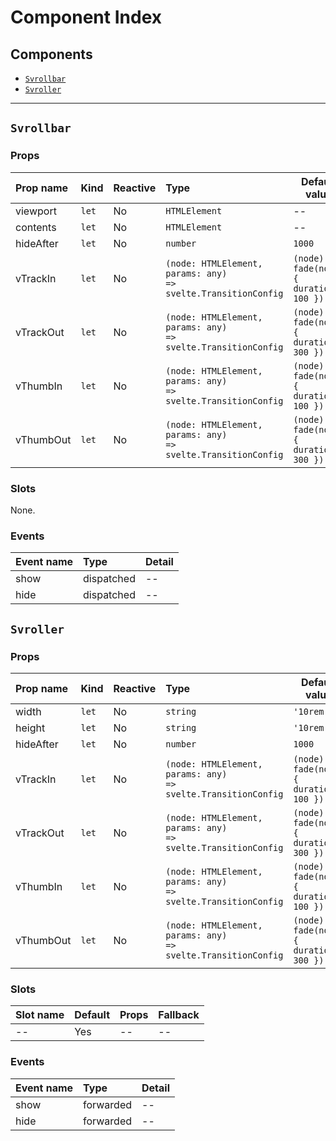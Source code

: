 # Component Index

## Components

- [`Svrollbar`](#svrollbar)
- [`Svroller`](#svroller)

---

## `Svrollbar`

### Props

| Prop name | Kind             | Reactive | Type                                                                     | Default value                                        | Description |
| :-------- | :--------------- | :------- | :----------------------------------------------------------------------- | ---------------------------------------------------- | ----------- |
| viewport  | <code>let</code> | No       | <code>HTMLElement</code>                                                 | --                                                   | --          |
| contents  | <code>let</code> | No       | <code>HTMLElement</code>                                                 | --                                                   | --          |
| hideAfter | <code>let</code> | No       | <code>number</code>                                                      | <code>1000</code>                                    | --          |
| vTrackIn  | <code>let</code> | No       | <code>(node: HTMLElement, params: any) => svelte.TransitionConfig</code> | <code>(node) => fade(node, { duration: 100 })</code> | --          |
| vTrackOut | <code>let</code> | No       | <code>(node: HTMLElement, params: any) => svelte.TransitionConfig</code> | <code>(node) => fade(node, { duration: 300 })</code> | --          |
| vThumbIn  | <code>let</code> | No       | <code>(node: HTMLElement, params: any) => svelte.TransitionConfig</code> | <code>(node) => fade(node, { duration: 100 })</code> | --          |
| vThumbOut | <code>let</code> | No       | <code>(node: HTMLElement, params: any) => svelte.TransitionConfig</code> | <code>(node) => fade(node, { duration: 300 })</code> | --          |

### Slots

None.

### Events

| Event name | Type       | Detail |
| :--------- | :--------- | :----- |
| show       | dispatched | --     |
| hide       | dispatched | --     |

## `Svroller`

### Props

| Prop name | Kind             | Reactive | Type                                                                     | Default value                                        | Description |
| :-------- | :--------------- | :------- | :----------------------------------------------------------------------- | ---------------------------------------------------- | ----------- |
| width     | <code>let</code> | No       | <code>string</code>                                                      | <code>'10rem'</code>                                 | --          |
| height    | <code>let</code> | No       | <code>string</code>                                                      | <code>'10rem'</code>                                 | --          |
| hideAfter | <code>let</code> | No       | <code>number</code>                                                      | <code>1000</code>                                    | --          |
| vTrackIn  | <code>let</code> | No       | <code>(node: HTMLElement, params: any) => svelte.TransitionConfig</code> | <code>(node) => fade(node, { duration: 100 })</code> | --          |
| vTrackOut | <code>let</code> | No       | <code>(node: HTMLElement, params: any) => svelte.TransitionConfig</code> | <code>(node) => fade(node, { duration: 300 })</code> | --          |
| vThumbIn  | <code>let</code> | No       | <code>(node: HTMLElement, params: any) => svelte.TransitionConfig</code> | <code>(node) => fade(node, { duration: 100 })</code> | --          |
| vThumbOut | <code>let</code> | No       | <code>(node: HTMLElement, params: any) => svelte.TransitionConfig</code> | <code>(node) => fade(node, { duration: 300 })</code> | --          |

### Slots

| Slot name | Default | Props | Fallback |
| :-------- | :------ | :---- | :------- |
| --        | Yes     | --    | --       |

### Events

| Event name | Type      | Detail |
| :--------- | :-------- | :----- |
| show       | forwarded | --     |
| hide       | forwarded | --     |
